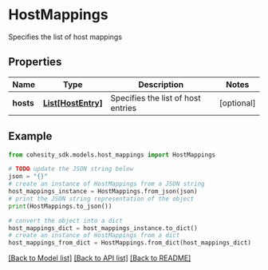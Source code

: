 # HostMappings

Specifies the list of host mappings

## Properties

Name | Type | Description | Notes
------------ | ------------- | ------------- | -------------
**hosts** | [**List[HostEntry]**](HostEntry.md) | Specifies the list of host entries | [optional] 

## Example

```python
from cohesity_sdk.models.host_mappings import HostMappings

# TODO update the JSON string below
json = "{}"
# create an instance of HostMappings from a JSON string
host_mappings_instance = HostMappings.from_json(json)
# print the JSON string representation of the object
print(HostMappings.to_json())

# convert the object into a dict
host_mappings_dict = host_mappings_instance.to_dict()
# create an instance of HostMappings from a dict
host_mappings_from_dict = HostMappings.from_dict(host_mappings_dict)
```
[[Back to Model list]](../README.md#documentation-for-models) [[Back to API list]](../README.md#documentation-for-api-endpoints) [[Back to README]](../README.md)


